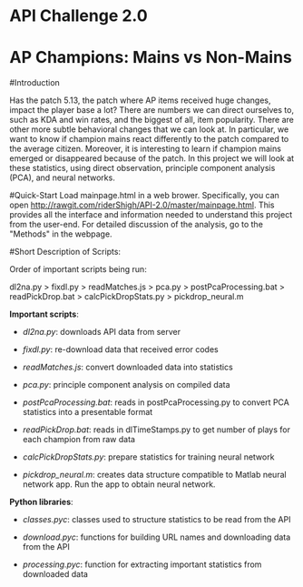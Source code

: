 # API Challenge 2.0
# AP Champions: Mains vs Non-Mains 

#Introduction

Has the patch 5.13, the patch where AP items received huge changes, impact the player base a lot? There are numbers we can direct ourselves to, such as KDA and win rates, and the biggest of all, item popularity.
There are other more subtle behavioral changes that we can look at. In particular, we want to know if champion mains react differently to the patch compared to the average citizen.
Moreover, it is interesting to learn if champion mains emerged or disappeared because of the patch. In this project we will look at these statistics, using direct observation, principle component analysis (PCA), and neural networks.

#Quick-Start
Load mainpage.html in a web brower. Specifically, you can open http://rawgit.com/riderShigh/API-2.0/master/mainpage.html. This provides all the interface and information needed to understand this project from the user-end.
For detailed discussion of the analysis, go to the "Methods" in the webpage.

#Short Description of Scripts:

Order of important scripts being run: 

dl2na.py > fixdl.py > readMatches.js > pca.py > postPcaProcessing.bat > readPickDrop.bat > calcPickDropStats.py > pickdrop_neural.m

**Important scripts**:

- *dl2na.py*: downloads API data from server

- *fixdl.py*: re-download data that received error codes

- *readMatches.js*: convert downloaded data into statistics

- *pca.py*: principle component analysis on compiled data

- *postPcaProcessing.bat*: reads in postPcaProcessing.py to convert PCA statistics into a presentable format

- *readPickDrop.bat*: reads in dlTimeStamps.py to get number of plays for each champion from raw data

- *calcPickDropStats.py*: prepare statistics for training neural network

- *pickdrop_neural.m*: creates data structure compatible to Matlab neural network app. Run the app to obtain neural network.


**Python libraries**:

- *classes.pyc*: classes used to structure statistics to be read from the API

- *download.pyc*: functions for building URL names and downloading data from the API 

- *processing.pyc*: function for extracting important statistics from downloaded data 
